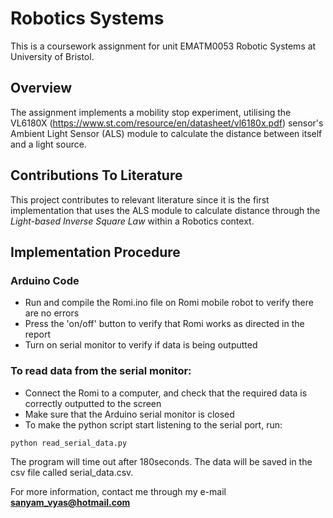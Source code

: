 # Robotics Systems
This is a coursework assignment for unit EMATM0053 Robotic Systems at University of Bristol. 

## Overview
The assignment implements a mobility stop experiment, utilising the VL6180X (https://www.st.com/resource/en/datasheet/vl6180x.pdf) sensor's 
Ambient Light Sensor (ALS) module to calculate the distance between itself and a light source. 

## Contributions To Literature
This project contributes to relevant literature since it is the first implementation that uses the ALS module to calculate distance through
the _Light-based Inverse Square Law_ within a Robotics context. 


## Implementation Procedure

### Arduino Code
* Run and compile the Romi.ino file on Romi mobile robot to verify there are no errors
* Press the 'on/off' button to verify that Romi works as directed in the report
* Turn on serial monitor to verify if data is being outputted

### To read data from the serial monitor:
* Connect the Romi to a computer, and check that the required data is correctly outputted to the screen
* Make sure that the Arduino serial monitor is closed
* To make the python script start listening to the serial port, run:
```
python read_serial_data.py
```
The program will time out after 180seconds. The data will be saved in the csv file called serial_data.csv.



For more information, contact me through my e-mail **sanyam_vyas@hotmail.com**

